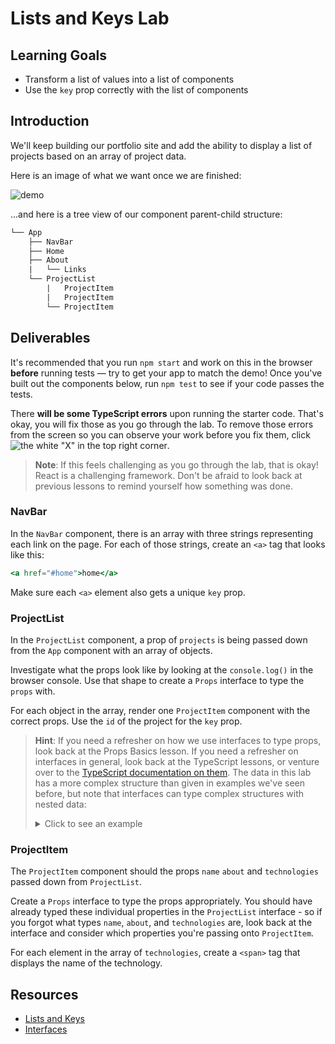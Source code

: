 # Lists and Keys Lab

## Learning Goals

- Transform a list of values into a list of components
- Use the `key` prop correctly with the list of components

## Introduction

We'll keep building our portfolio site and add the ability to display a list of
projects based on an array of project data.

Here is an image of what we want once we are finished:

![demo](https://curriculum-content.s3.amazonaws.com/phase-2/phase-2-hooks-lists-and-keys-lab/demo.png)

...and here is a tree view of our component parent-child structure:

```txt
└── App
    ├── NavBar
    ├── Home
    ├── About
    |   └── Links
    └── ProjectList
        |   ProjectItem
        |   ProjectItem
        └── ProjectItem
```

## Deliverables

It's recommended that you run `npm start` and work on this in the browser
**before** running tests — try to get your app to match the demo! Once you've
built out the components below, run `npm test` to see if your code passes the
tests.

There **will be some TypeScript errors** upon running the starter code. That's
okay, you will fix those as you go through the lab. To remove those errors from
the screen so you can observe your work before you fix them, click
![the white "X" in the top right corner](https://curriculum-content.s3.amazonaws.com/react-ts/lists-and-keys-lab/white-x.png).

> **Note**: If this feels challenging as you go through the lab, that is okay!
> React is a challenging framework. Don't be afraid to look back at previous
> lessons to remind yourself how something was done.

### NavBar

In the `NavBar` component, there is an array with three strings representing
each link on the page. For each of those strings, create an `<a>` tag that looks
like this:

```jsx
<a href="#home">home</a>
```

Make sure each `<a>` element also gets a unique `key` prop.

### ProjectList

In the `ProjectList` component, a prop of `projects` is being passed down from
the `App` component with an array of objects.

Investigate what the props look like by looking at the `console.log()` in the
browser console. Use that shape to create a `Props` interface to type the
`props` with.

For each object in the array, render one `ProjectItem` component with the
correct props. Use the `id` of the project for the `key` prop.

> **Hint**: If you need a refresher on how we use interfaces to type props, look
> back at the Props Basics lesson. If you need a refresher on interfaces in
> general, look back at the TypeScript lessons, or venture over to the
> [TypeScript documentation on them][interface docs]. The data in this lab has a
> more complex structure than given in examples we've seen before, but note that
> interfaces can type complex structures with nested data:
>
> <details><summary>Click to see an example</summary><p>
>
> **Given the shape**:
>
> ```js
> {
>   id: 1,
>   name: "Biscuit",
>   breed: "Maltese",
>   stats: {
>       fur: "white",
>       weight: 10,
>       vaccinated: true
>   },
>   owners: [
>       {
>           name: "Momo",
>           phone: "555-555-5551"
>       },
>       {
>           name: "Gabriel",
>           phone: "555-555-5552"
>       }
>   ]
> }
> ```
>
> **We could create an interface by typing each property individually, following
> the given shape:**
>
> ```ts
> interface Pet {
>   id: number;
>   name: string;
>   breed: string;
>   stats: {
>     fur: string;
>     weight: number;
>     vaccinated: true;
>   };
>   owners: {
>     name: string;
>     phone: string;
>   }[];
> }
> ```
>
> </p></details>

### ProjectItem

The `ProjectItem` component should the props `name` `about` and `technologies`
passed down from `ProjectList`.

Create a `Props` interface to type the props appropriately. You should have
already typed these individual properties in the `ProjectList` interface - so if
you forgot what types `name`, `about`, and `technologies` are, look back at the
interface and consider which properties you're passing onto `ProjectItem`.

For each element in the array of `technologies`, create a `<span>` tag that
displays the name of the technology.

## Resources

- [Lists and Keys](https://reactjs.org/docs/lists-and-keys.html)
- [Interfaces][interface docs]

[interface docs]:
  https://www.typescriptlang.org/docs/handbook/2/everyday-types.html#interfaces
